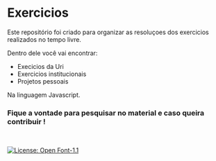 <h1>Exercicios</h1>

Este repositório foi criado para organizar as resoluçoes dos exercicios realizados no tempo livre.

Dentro dele você vai encontrar: </h2> 

- Execicios da Uri
- Exercicios institucionais
- Projetos pessoais


Na linguagem Javascript.

<h3>
Fique a vontade para pesquisar no material e caso queira contribuir ! 
</h3>




<br>

[![License: Open Font-1.1](https://img.shields.io/badge/License-OFL%201.1-lightgreen.svg)](https://opensource.org/licenses/OFL-1.1) 
